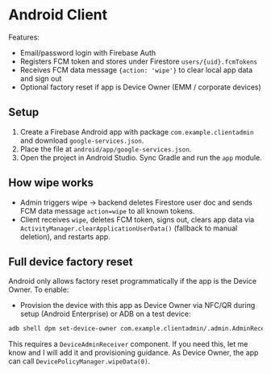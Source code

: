 # Android Client

Features:
- Email/password login with Firebase Auth
- Registers FCM token and stores under Firestore `users/{uid}.fcmTokens`
- Receives FCM data message `{action: 'wipe'}` to clear local app data and sign out
- Optional factory reset if app is Device Owner (EMM / corporate devices)

## Setup

1. Create a Firebase Android app with package `com.example.clientadmin` and download `google-services.json`.
2. Place the file at `android/app/google-services.json`.
3. Open the project in Android Studio. Sync Gradle and run the `app` module.

## How wipe works

- Admin triggers wipe -> backend deletes Firestore user doc and sends FCM data message `action=wipe` to all known tokens.
- Client receives `wipe`, deletes FCM token, signs out, clears app data via `ActivityManager.clearApplicationUserData()` (fallback to manual deletion), and restarts app.

## Full device factory reset

Android only allows factory reset programmatically if the app is the Device Owner. To enable:
- Provision the device with this app as Device Owner via NFC/QR during setup (Android Enterprise) or ADB on a test device:

```bash
adb shell dpm set-device-owner com.example.clientadmin/.admin.AdminReceiver
```

This requires a `DeviceAdminReceiver` component. If you need this, let me know and I will add it and provisioning guidance. As Device Owner, the app can call `DevicePolicyManager.wipeData(0)`.